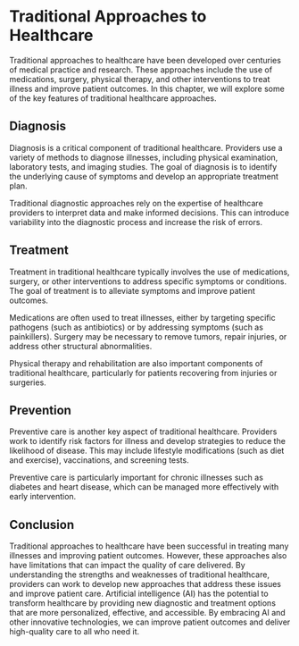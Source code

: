 Traditional Approaches to Healthcare
=========================================================================

Traditional approaches to healthcare have been developed over centuries of medical practice and research. These approaches include the use of medications, surgery, physical therapy, and other interventions to treat illness and improve patient outcomes. In this chapter, we will explore some of the key features of traditional healthcare approaches.

Diagnosis
---------

Diagnosis is a critical component of traditional healthcare. Providers use a variety of methods to diagnose illnesses, including physical examination, laboratory tests, and imaging studies. The goal of diagnosis is to identify the underlying cause of symptoms and develop an appropriate treatment plan.

Traditional diagnostic approaches rely on the expertise of healthcare providers to interpret data and make informed decisions. This can introduce variability into the diagnostic process and increase the risk of errors.

Treatment
---------

Treatment in traditional healthcare typically involves the use of medications, surgery, or other interventions to address specific symptoms or conditions. The goal of treatment is to alleviate symptoms and improve patient outcomes.

Medications are often used to treat illnesses, either by targeting specific pathogens (such as antibiotics) or by addressing symptoms (such as painkillers). Surgery may be necessary to remove tumors, repair injuries, or address other structural abnormalities.

Physical therapy and rehabilitation are also important components of traditional healthcare, particularly for patients recovering from injuries or surgeries.

Prevention
----------

Preventive care is another key aspect of traditional healthcare. Providers work to identify risk factors for illness and develop strategies to reduce the likelihood of disease. This may include lifestyle modifications (such as diet and exercise), vaccinations, and screening tests.

Preventive care is particularly important for chronic illnesses such as diabetes and heart disease, which can be managed more effectively with early intervention.

Conclusion
----------

Traditional approaches to healthcare have been successful in treating many illnesses and improving patient outcomes. However, these approaches also have limitations that can impact the quality of care delivered. By understanding the strengths and weaknesses of traditional healthcare, providers can work to develop new approaches that address these issues and improve patient care. Artificial intelligence (AI) has the potential to transform healthcare by providing new diagnostic and treatment options that are more personalized, effective, and accessible. By embracing AI and other innovative technologies, we can improve patient outcomes and deliver high-quality care to all who need it.
